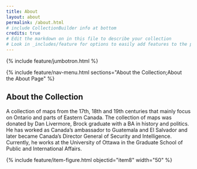 ```yaml
---
title: About
layout: about
permalink: /about.html
# include CollectionBuilder info at bottom
credits: true
# Edit the markdown on in this file to describe your collection
# Look in _includes/feature for options to easily add features to the page
---
```


{% include feature/jumbotron.html %}

{% include feature/nav-menu.html sections="About the Collection;About the About Page" %}

## About the Collection

A collection of maps from the 17th, 18th and 19th centuries that mainly focus on Ontario and parts of Eastern Canada. The collection of maps was donated by Dan Livermore, Brock graduate with a BA in history and politics. He has worked as Canada’s ambassador to Guatemala and El Salvador and later became Canada’s Director General of Security and Intelligence. Currently, he works at the University of Ottawa in the Graduate School of Public and International Affairs. 

{% include feature/item-figure.html objectid="item8" width="50" %}
